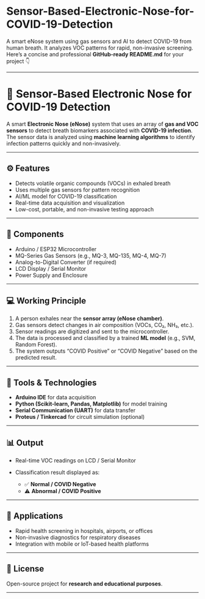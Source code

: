 # Sensor-Based-Electronic-Nose-for-COVID-19-Detection
A smart eNose system using gas sensors and AI to detect COVID-19 from human breath. It analyzes VOC patterns for rapid, non-invasive screening.
Here’s a concise and professional **GitHub-ready README.md** for your project 👇

---

# 🤖 Sensor-Based Electronic Nose for COVID-19 Detection

A smart **Electronic Nose (eNose)** system that uses an array of **gas and VOC sensors** to detect breath biomarkers associated with **COVID-19 infection**. The sensor data is analyzed using **machine learning algorithms** to identify infection patterns quickly and non-invasively.

---

## ⚙️ Features

* Detects volatile organic compounds (VOCs) in exhaled breath
* Uses multiple gas sensors for pattern recognition
* AI/ML model for COVID-19 classification
* Real-time data acquisition and visualization
* Low-cost, portable, and non-invasive testing approach

---

## 🧩 Components

* Arduino / ESP32 Microcontroller
* MQ-Series Gas Sensors (e.g., MQ-3, MQ-135, MQ-4, MQ-7)
* Analog-to-Digital Converter (if required)
* LCD Display / Serial Monitor
* Power Supply and Enclosure

---

## 💻 Working Principle

1. A person exhales near the **sensor array (eNose chamber)**.
2. Gas sensors detect changes in air composition (VOCs, CO₂, NH₃, etc.).
3. Sensor readings are digitized and sent to the microcontroller.
4. The data is processed and classified by a trained **ML model** (e.g., SVM, Random Forest).
5. The system outputs “COVID Positive” or “COVID Negative” based on the predicted result.

---

## 🧠 Tools & Technologies

* **Arduino IDE** for data acquisition
* **Python (Scikit-learn, Pandas, Matplotlib)** for model training
* **Serial Communication (UART)** for data transfer
* **Proteus / Tinkercad** for circuit simulation (optional)

---

## 📊 Output

* Real-time VOC readings on LCD / Serial Monitor
* Classification result displayed as:

  * ✅ **Normal / COVID Negative**
  * ⚠️ **Abnormal / COVID Positive**

---

## 🧾 Applications

* Rapid health screening in hospitals, airports, or offices
* Non-invasive diagnostics for respiratory diseases
* Integration with mobile or IoT-based health platforms

---

## 📜 License

Open-source project for **research and educational purposes**.

---


